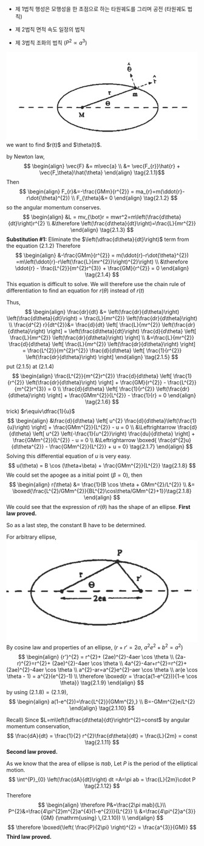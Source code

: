 - 제 1법칙
	행성은 모행성을 한 초점으로 하는 타원궤도를 그리며 공전 (타원궤도 법칙)

- 제 2법칙
	면적 속도 일정의 법칙

- 제 3법칙
	조화의 법칙 ($P^{2} \propto a^{3}$)


<img src="/assets/images/스크린샷 2023-07-12 오후 7.35.52.png"/>
we want to find $r(t)$ and $\theta(t)$.

by Newton law,
$$
\begin{align}
\vec{F} &= m\vec{a} \\
&= \vec{F_{r}}\hat{r} + \vec{F_\theta}\hat{\theta}
\end{align} \tag{2.1.1}$$
Then
$$
\begin{align}
F_{r}&=-\frac{GMm}{r^{2}} = ma_{r}=m(\ddot{r}-r\dot{\theta}^{2}) \\
F_{\theta}&= 0
\end{align} \tag{2.1.2}
$$
so the angular momentum conserves.
$$
\begin{align}
&L = mv_{\bot}r = mwr^2=m\left(\frac{d\theta}{dt}\right)r^{2}
\\
&\therefore \left(\frac{d\theta}{dt}\right)=\frac{L}{mr^{2}}
\end{align} \tag{2.1.3}
$$
**Substitution #1:** Eliminate the $\left(\dfrac{d\theta}{dt}\right)$ term from the equation $(2.1.2)$
Therefore
$$
\begin{align}
&-\frac{GMm}{r^{2}} = m(\ddot{r}-r\dot{\theta}^{2}) =m\left(\ddot{r}-r\left(\frac{L}{mr^{2}}\right)^{2}\right) \\
&\therefore \ddot{r}  - \frac{L^{2}}{m^{2}r^{3}} + \frac{GM}{r^{2}} = 0
\end{align} \tag{2.1.4}
$$
This equation is difficult to solve. We will therefore use the chain rule of differentiation to find an equation for $r(\theta)$ instead of $r(t)$

Thus, 
$$
\begin{align}
\frac{dr}{dt}  &= \left(\frac{dr}{d\theta}\right)  \left(\frac{d\theta}{dt}\right) = \frac{L}{mr^{2}} \left(\frac{dr}{d\theta}\right) \\
\frac{d^{2} r}{dt^{2}}&= \frac{d}{dt} \left[ \frac{L}{mr^{2}} \left(\frac{dr}{d\theta}\right) \right] = \left(\frac{d\theta}{dt}\right) \frac{d}{d\theta} \left[ \frac{L}{mr^{2}} \left(\frac{dr}{d\theta}\right) \right] \\
&=\frac{L}{mr^{2}} \frac{d}{d\theta} \left[ \frac{L}{mr^{2}} \left(\frac{dr}{d\theta}\right) \right] = \frac{L^{2}}{m^{2}r^{2}} \frac{d}{d\theta} \left[ \frac{1}{r^{2}} \left(\frac{dr}{d\theta}\right) \right] 
\end{align} \tag{2.1.5}
$$
put $(2.1.5)$ at $(2.1.4)$
$$
\begin{align}
\frac{L^{2}}{m^{2}r^{2}} \frac{d}{d\theta} \left[ \frac{1}{r^{2}} \left(\frac{dr}{d\theta}\right) \right] + \frac{GM}{r^{2}} - \frac{L^{2}}{m^{2}r^{3}} = 0 \\
\frac{d}{d\theta} \left[ \frac{1}{r^{2}} \left(\frac{dr}{d\theta}\right) \right] + \frac{GMm^{2}}{L^{2}} - \frac{1}{r} = 0 
\end{align} \tag{2.1.6}
$$
trick) $r\equiv\dfrac{1}{u}$
$$
\begin{align}
&\frac{d}{d\theta} \left[ u^{2} \frac{d}{d\theta}\left(\frac{1}{u}\right) \right] + \frac{GMm^{2}}{L^{2}} - u = 0 \\
&\Leftrightarrow \frac{d}{d\theta} \left[ u^{2} \left(-\frac{1}{u^{2}}\right) \frac{du}{d\theta} \right] + \frac{GMm^{2}}{L^{2}} - u = 0 \\
&\Leftrightarrow \boxed{ \frac{d^{2}u}{d\theta^{2}}  - \frac{GMm^{2}}{L^{2}} + u = 0} \tag{2.1.7}
\end{align} 
$$
Solving this differential equation of $u$ is very easy.
$$
u(\theta) = B \cos (\theta+\beta) + \frac{GMm^{2}}{L^{2}} \tag{2.1.8}
$$
We could set the apogee as a initial point ($\beta=0$), then
$$
\begin{align}
r(\theta) &= \frac{1}{B \cos \theta + GMm^{2}/L^{2}} \\
&= \boxed{\frac{L^{2}/GMm^{2}}{BL^{2}\cos\theta/GMm^{2}+1}}\tag{2.1.8}
\end{align}
$$
We could see that the expression of $r(\theta)$ has the shape of an ellipse. **First law proved.**

So as a last step, the constant B have to be determined. 

For arbitrary ellipse,
<img src="/assets/images/스크린샷 2023-07-12 오후 9.58.55.png"/>
By cosine law and properties of an ellipse, ($r+r'=2a,\,\, a^{2}e^{2}+b^{2}=a^{2}$)
$$
\begin{align}
{r'}^{2} = r^{2}+ (2ae)^{2}-4aer \cos \theta \\
(2a-r)^{2}=r^{2}+ (2ae)^{2}-4aer \cos \theta \\
4a^{2}-4ar+r^{2}=r^{2}+ (2ae)^{2}-4aer \cos \theta \\
a^{2}-ar=a^{2}e^{2}-aer \cos \theta \\
ar(e \cos \theta - 1) = a^{2}(e^{2}-1) \\
\therefore \boxed{r = \frac{a(1-e^{2})}{1-e \cos \theta}} \tag{2.1.9}
\end{align}
$$
by using $(2.1.8)=(2.1.9)$,
$$
\begin{align}
a(1-e^{2})=\frac{L^{2}}{GMm^{2},} \\ 
B=-GMm^{2}e/L^{2}
\end{align} \tag{2.1.10}
$$

Recall) Since $L=m\left(\dfrac{d\theta}{dt}\right)r^{2}=const$ by angular momentum conservation,
$$
\frac{dA}{dt} = \frac{1}{2} r^{2}\frac{d\theta}{dt} = \frac{L}{2m} = const \tag{2.1.11}
$$
**Second law proved.**

As we know that the area of ellipse is $\pi ab$, Let $P$ is the period of the elliptical motion.
$$
\int^{P}_{0} \left(\frac{dA}{dt}\right) dt =A=\pi ab = \frac{L}{2m}\cdot P \tag{2.1.12}
$$
Therefore
$$
\begin{align}
\therefore P&=\frac{2\pi mab}{L}\\
P^{2}&=\frac{4\pi^{2}m^{2}a^{4}(1-e^{2})}{L^{2}} \\
&=\frac{4\pi^{2}a^{3}}{GM} (\mathrm{using} \,(2.1.10)) \\
\end{align}
$$
$$
\therefore \boxed{\left( \frac{P}{2\pi} \right)^{2} = \frac{a^{3}}{GM}}
$$
**Third law proved.**



